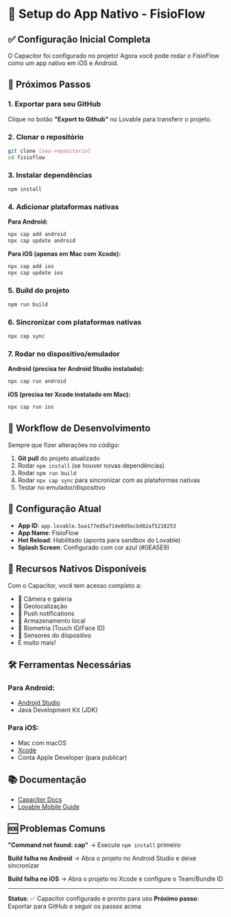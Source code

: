 # 📱 Setup do App Nativo - FisioFlow

## ✅ Configuração Inicial Completa

O Capacitor foi configurado no projeto! Agora você pode rodar o FisioFlow como um app nativo em iOS e Android.

## 🚀 Próximos Passos

### 1. Exportar para seu GitHub
Clique no botão **"Export to Github"** no Lovable para transferir o projeto.

### 2. Clonar o repositório
```bash
git clone [seu-repositorio]
cd fisioflow
```

### 3. Instalar dependências
```bash
npm install
```

### 4. Adicionar plataformas nativas

**Para Android:**
```bash
npx cap add android
npx cap update android
```

**Para iOS (apenas em Mac com Xcode):**
```bash
npx cap add ios
npx cap update ios
```

### 5. Build do projeto
```bash
npm run build
```

### 6. Sincronizar com plataformas nativas
```bash
npx cap sync
```

### 7. Rodar no dispositivo/emulador

**Android (precisa ter Android Studio instalado):**
```bash
npx cap run android
```

**iOS (precisa ter Xcode instalado em Mac):**
```bash
npx cap run ios
```

## 🔄 Workflow de Desenvolvimento

Sempre que fizer alterações no código:

1. **Git pull** do projeto atualizado
2. Rodar `npm install` (se houver novas dependências)
3. Rodar `npm run build`
4. Rodar `npx cap sync` para sincronizar com as plataformas nativas
5. Testar no emulador/dispositivo

## 📝 Configuração Atual

- **App ID**: `app.lovable.5aa177ed5a714e0d9acbd82af5218253`
- **App Name**: FisioFlow
- **Hot Reload**: Habilitado (aponta para sandbox do Lovable)
- **Splash Screen**: Configurado com cor azul (#0EA5E9)

## 🎯 Recursos Nativos Disponíveis

Com o Capacitor, você tem acesso completo a:
- 📸 Câmera e galeria
- 📍 Geolocalização
- 🔔 Push notifications
- 💾 Armazenamento local
- 🔐 Biometria (Touch ID/Face ID)
- 📱 Sensores do dispositivo
- E muito mais!

## 🛠 Ferramentas Necessárias

### Para Android:
- [Android Studio](https://developer.android.com/studio)
- Java Development Kit (JDK)

### Para iOS:
- Mac com macOS
- [Xcode](https://developer.apple.com/xcode/)
- Conta Apple Developer (para publicar)

## 📚 Documentação

- [Capacitor Docs](https://capacitorjs.com/docs)
- [Lovable Mobile Guide](https://docs.lovable.dev/features/mobile)

## 🆘 Problemas Comuns

**"Command not found: cap"**
→ Execute `npm install` primeiro

**Build falha no Android**
→ Abra o projeto no Android Studio e deixe sincronizar

**Build falha no iOS**
→ Abra o projeto no Xcode e configure o Team/Bundle ID

---

**Status**: ✅ Capacitor configurado e pronto para uso
**Próximo passo**: Exportar para GitHub e seguir os passos acima
